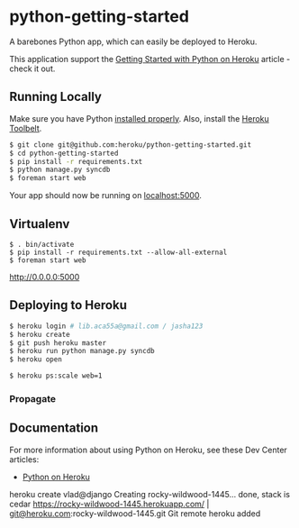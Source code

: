 # python-getting-started

A barebones Python app, which can easily be deployed to Heroku.

This application support the [Getting Started with Python on Heroku](https://devcenter.heroku.com/articles/getting-started-with-python) article - check it out.

## Running Locally

Make sure you have Python [installed properly](http://install.python-guide.org).  Also, install the [Heroku Toolbelt](https://toolbelt.heroku.com/).

```sh
$ git clone git@github.com:heroku/python-getting-started.git
$ cd python-getting-started
$ pip install -r requirements.txt
$ python manage.py syncdb
$ foreman start web
```

Your app should now be running on [localhost:5000](http://localhost:5000/).

## Virtualenv
```
$ . bin/activate
$ pip install -r requirements.txt --allow-all-external
$ foreman start web
```
http://0.0.0.0:5000

## Deploying to Heroku


```sh
$ heroku login # lib.aca55a@gmail.com / jasha123
$ heroku create
$ git push heroku master
$ heroku run python manage.py syncdb
$ heroku open
```

```sh
$ heroku ps:scale web=1
```
### Propagate


## Documentation

For more information about using Python on Heroku, see these Dev Center articles:

- [Python on Heroku](https://devcenter.heroku.com/categories/python)

heroku create                                                                                                                                  vlad@django
Creating rocky-wildwood-1445... done, stack is cedar
https://rocky-wildwood-1445.herokuapp.com/ | git@heroku.com:rocky-wildwood-1445.git
Git remote heroku added

